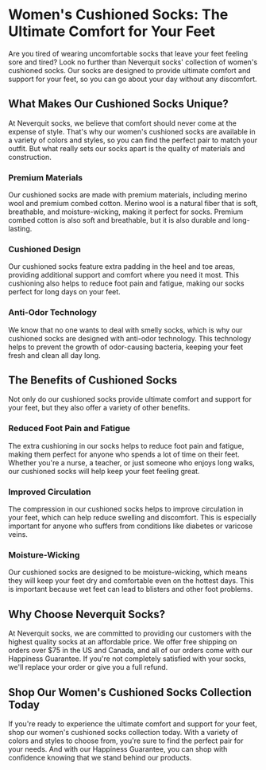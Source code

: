 # Women's Cushioned Socks: The Ultimate Comfort for Your Feet

Are you tired of wearing uncomfortable socks that leave your feet feeling sore and tired? Look no further than Neverquit socks' collection of women's cushioned socks. Our socks are designed to provide ultimate comfort and support for your feet, so you can go about your day without any discomfort.

## What Makes Our Cushioned Socks Unique?

At Neverquit socks, we believe that comfort should never come at the expense of style. That's why our women's cushioned socks are available in a variety of colors and styles, so you can find the perfect pair to match your outfit. But what really sets our socks apart is the quality of materials and construction.

### Premium Materials

Our cushioned socks are made with premium materials, including merino wool and premium combed cotton. Merino wool is a natural fiber that is soft, breathable, and moisture-wicking, making it perfect for socks. Premium combed cotton is also soft and breathable, but it is also durable and long-lasting.

### Cushioned Design

Our cushioned socks feature extra padding in the heel and toe areas, providing additional support and comfort where you need it most. This cushioning also helps to reduce foot pain and fatigue, making our socks perfect for long days on your feet.

### Anti-Odor Technology

We know that no one wants to deal with smelly socks, which is why our cushioned socks are designed with anti-odor technology. This technology helps to prevent the growth of odor-causing bacteria, keeping your feet fresh and clean all day long.

## The Benefits of Cushioned Socks

Not only do our cushioned socks provide ultimate comfort and support for your feet, but they also offer a variety of other benefits.

### Reduced Foot Pain and Fatigue

The extra cushioning in our socks helps to reduce foot pain and fatigue, making them perfect for anyone who spends a lot of time on their feet. Whether you're a nurse, a teacher, or just someone who enjoys long walks, our cushioned socks will help keep your feet feeling great.

### Improved Circulation

The compression in our cushioned socks helps to improve circulation in your feet, which can help reduce swelling and discomfort. This is especially important for anyone who suffers from conditions like diabetes or varicose veins.

### Moisture-Wicking

Our cushioned socks are designed to be moisture-wicking, which means they will keep your feet dry and comfortable even on the hottest days. This is important because wet feet can lead to blisters and other foot problems.

## Why Choose Neverquit Socks?

At Neverquit socks, we are committed to providing our customers with the highest quality socks at an affordable price. We offer free shipping on orders over $75 in the US and Canada, and all of our orders come with our Happiness Guarantee. If you're not completely satisfied with your socks, we'll replace your order or give you a full refund.

## Shop Our Women's Cushioned Socks Collection Today

If you're ready to experience the ultimate comfort and support for your feet, shop our women's cushioned socks collection today. With a variety of colors and styles to choose from, you're sure to find the perfect pair for your needs. And with our Happiness Guarantee, you can shop with confidence knowing that we stand behind our products.